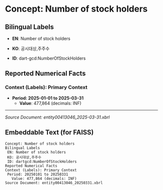 # Concept: Number of stock holders

## Bilingual Labels
- **EN**: Number of stock holders
- **KO**: 공시대상,주주수

- **ID**: dart-gcd:NumberOfStockHolders

## Reported Numerical Facts

### **Context (Labels): Primary Context**
- **Period: 2025-01-01 to 2025-03-31**
  - **Value**: 477,864 (decimals: INF)

---
*Source Document: entity00413046_2025-03-31.xbrl*
## Embeddable Text (for FAISS)
```text
Concept: Number of stock holders
Bilingual Labels
 EN: Number of stock holders
 KO: 공시대상,주주수
 ID: dartgcd:NumberOfStockHolders
Reported Numerical Facts
Context (Labels): Primary Context
 Period: 20250101 to 20250331
   Value: 477,864 (decimals: INF)
Source Document: entity00413046_20250331.xbrl
```